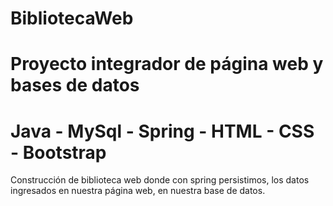 # BibliotecaWeb

# Proyecto integrador de página web y bases de datos

# Java - MySql - Spring - HTML - CSS - Bootstrap

Construcción de biblioteca web donde con spring persistimos, los datos 
ingresados en nuestra página web, en nuestra base de datos.
